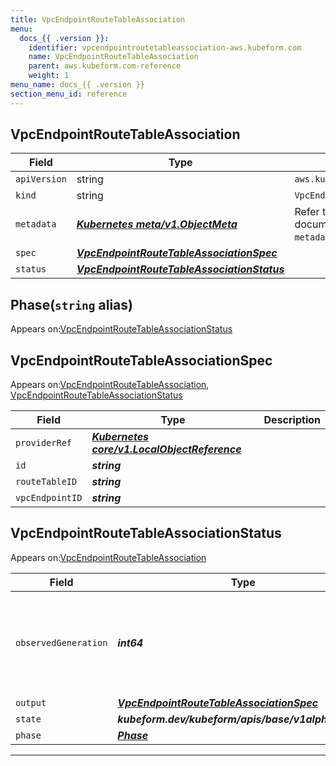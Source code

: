 ```yaml
---
title: VpcEndpointRouteTableAssociation
menu:
  docs_{{ .version }}:
    identifier: vpcendpointroutetableassociation-aws.kubeform.com
    name: VpcEndpointRouteTableAssociation
    parent: aws.kubeform.com-reference
    weight: 1
menu_name: docs_{{ .version }}
section_menu_id: reference
---
```


## VpcEndpointRouteTableAssociation
| Field | Type | Description |
| ------ | ----- | ----------- |
| `apiVersion` | string | `aws.kubeform.com/v1alpha1` |
|    `kind` | string | `VpcEndpointRouteTableAssociation` |
| `metadata` | ***[Kubernetes meta/v1.ObjectMeta](https://v1-18.docs.kubernetes.io/docs/reference/generated/kubernetes-api/v1.18/#objectmeta-v1-meta)***|Refer to the Kubernetes API documentation for the fields of the `metadata` field.|
| `spec` | ***[VpcEndpointRouteTableAssociationSpec](#vpcendpointroutetableassociationspec)***||
| `status` | ***[VpcEndpointRouteTableAssociationStatus](#vpcendpointroutetableassociationstatus)***||
## Phase(`string` alias)

Appears on:[VpcEndpointRouteTableAssociationStatus](#vpcendpointroutetableassociationstatus)

## VpcEndpointRouteTableAssociationSpec

Appears on:[VpcEndpointRouteTableAssociation](#vpcendpointroutetableassociation), [VpcEndpointRouteTableAssociationStatus](#vpcendpointroutetableassociationstatus)

| Field | Type | Description |
| ------ | ----- | ----------- |
| `providerRef` | ***[Kubernetes core/v1.LocalObjectReference](https://v1-18.docs.kubernetes.io/docs/reference/generated/kubernetes-api/v1.18/#localobjectreference-v1-core)***||
| `id` | ***string***||
| `routeTableID` | ***string***||
| `vpcEndpointID` | ***string***||
## VpcEndpointRouteTableAssociationStatus

Appears on:[VpcEndpointRouteTableAssociation](#vpcendpointroutetableassociation)

| Field | Type | Description |
| ------ | ----- | ----------- |
| `observedGeneration` | ***int64***| ***(Optional)*** Resource generation, which is updated on mutation by the API Server.|
| `output` | ***[VpcEndpointRouteTableAssociationSpec](#vpcendpointroutetableassociationspec)***| ***(Optional)*** |
| `state` | ***kubeform.dev/kubeform/apis/base/v1alpha1.State***| ***(Optional)*** |
| `phase` | ***[Phase](#phase)***| ***(Optional)*** |
---
